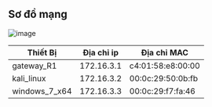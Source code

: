 ## Sơ đồ mạng

![image](https://github.com/user-attachments/assets/d57440dc-cd4e-41ba-a20a-6f56896fdde9)


|Thiết Bị|Địa chỉ ip|Địa chỉ MAC|
|--------|----------|-----------|
|gateway_R1|172.16.3.1|c4:01:58:e8:00:00|
|kali_linux|172.16.3.2|00:0c:29:50:0b:fb|
|windows_7_x64|172.16.3.3|00:0c:29:f7:fa:46|
